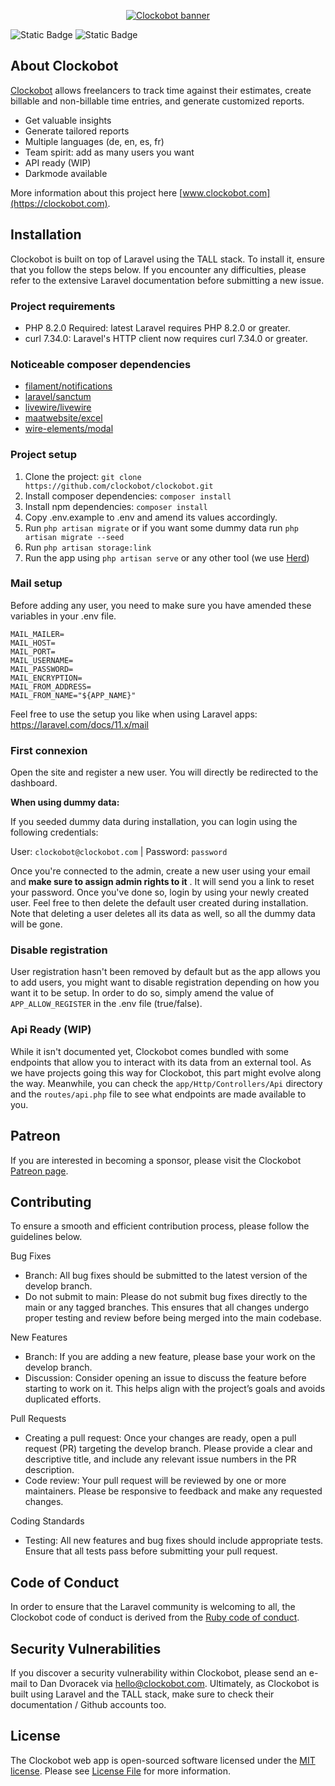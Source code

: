 <p align="center"><a href="https://clockobot.com" target="_blank"><img src="https://dandvoracek.ch/clockobot-github-banner.jpg" alt="Clockobot banner"></a></p>

![Static Badge](https://img.shields.io/badge/coverage%20-%20100%25%20-%20%2384cc16)
![Static Badge](https://img.shields.io/badge/license%20-%20MIT%20-%20%2384cc16)


## About Clockobot

[Clockobot](https://clockobot.com) allows freelancers to track time against their estimates, create billable and non-billable time entries, and generate customized reports.

- Get valuable insights
- Generate tailored reports
- Multiple languages (de, en, es, fr)
- Team spirit: add as many users you want
- API ready (WIP)
- Darkmode available

More information about this project here [www.clockobot.com](https://clockobot.com).

## Installation

Clockobot is built on top of Laravel using the TALL stack. To install it, ensure that you follow the steps below. If you encounter any difficulties, please refer to the extensive Laravel documentation before submitting a new issue.  

### Project requirements
- PHP 8.2.0 Required: latest Laravel requires PHP 8.2.0 or greater.
- curl 7.34.0: Laravel's HTTP client now requires curl 7.34.0 or greater.

### Noticeable composer dependencies
- [filament/notifications](https://filamentphp.com/docs/3.x/notifications/installation)
- [laravel/sanctum](https://laravel.com/docs/11.x/sanctum)
- [livewire/livewire](https://laravel-livewire.com/)
- [maatwebsite/excel](https://laravel-excel.com/)
- [wire-elements/modal](https://github.com/wire-elements/modal)

### Project setup

1. Clone the project: `git clone https://github.com/clockobot/clockobot.git`
2. Install composer dependencies: `composer install`
3. Install npm dependencies: `composer install`
4. Copy .env.example to .env and amend its values accordingly.
5. Run `php artisan migrate` or if you want some dummy data run `php artisan migrate --seed`
6. Run `php artisan storage:link`
7. Run the app using `php artisan serve` or any other tool (we use [Herd](https://herd.laravel.com/))

### Mail setup

Before adding any user, you need to make sure you have amended these variables in your .env file.

```
MAIL_MAILER=
MAIL_HOST=
MAIL_PORT=
MAIL_USERNAME=
MAIL_PASSWORD=
MAIL_ENCRYPTION=
MAIL_FROM_ADDRESS=
MAIL_FROM_NAME="${APP_NAME}"
```

Feel free to use the setup you like when using Laravel apps: https://laravel.com/docs/11.x/mail

### First connexion

Open the site and register a new user. You will directly be redirected to the dashboard.

__When using dummy data:__

If you seeded dummy data during installation, you can login using the following credentials:

User: `clockobot@clockobot.com` | Password: `password`

Once you're connected to the admin, create a new user using your email and **make sure to assign admin rights to it** . It will send you a link to reset your password. Once you've done so, login by using your newly created user. Feel free to then delete the default user created during installation. Note that deleting a user deletes all its data as well, so all the dummy data will be gone.

### Disable registration
User registration hasn't been removed by default but as the app allows you to add users, you might want to disable registration depending on how you want it to be setup.
In order to do so, simply amend the value of `APP_ALLOW_REGISTER` in the .env file (true/false).

### Api Ready (WIP)

While it isn't documented yet, Clockobot comes bundled with some endpoints that allow you to interact with its data from an external tool. As we have projects going this way for Clockobot, this part might evolve along the way. Meanwhile, you can check the `app/Http/Controllers/Api` directory and the `routes/api.php` file to see what endpoints are made available to you. 

## Patreon

If you are interested in becoming a sponsor, please visit the Clockobot [Patreon page](https://patreon.com/Clockobot).

## Contributing

To ensure a smooth and efficient contribution process, please follow the guidelines below.

Bug Fixes
- Branch: All bug fixes should be submitted to the latest version of the develop branch.
- Do not submit to main: Please do not submit bug fixes directly to the main or any tagged branches. This ensures that all changes undergo proper testing and review before being merged into the main codebase.

New Features
- Branch: If you are adding a new feature, please base your work on the develop branch.
- Discussion: Consider opening an issue to discuss the feature before starting to work on it. This helps align with the project’s goals and avoids duplicated efforts.

Pull Requests
- Creating a pull request: Once your changes are ready, open a pull request (PR) targeting the develop branch. Please provide a clear and descriptive title, and include any relevant issue numbers in the PR description.
- Code review: Your pull request will be reviewed by one or more maintainers. Please be responsive to feedback and make any requested changes.

Coding Standards
- Testing: All new features and bug fixes should include appropriate tests. Ensure that all tests pass before submitting your pull request.

## Code of Conduct

In order to ensure that the Laravel community is welcoming to all, the Clockobot code of conduct is derived from the [Ruby code of conduct](https://www.ruby-lang.org/en/conduct/).

## Security Vulnerabilities

If you discover a security vulnerability within Clockobot, please send an e-mail to Dan Dvoracek via [hello@clockobot.com](mailto:hello@clockobot.com). Ultimately, as Clockobot is built using Laravel and the TALL stack, make sure to check their documentation / Github accounts too.

## License

The Clockobot web app is open-sourced software licensed under the [MIT license](https://opensource.org/licenses/MIT). Please see [License File](LICENSE.md) for more information.
